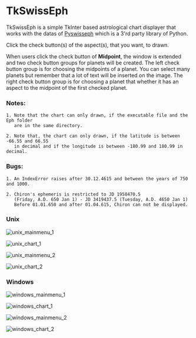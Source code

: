 # TkSwissEph
TkSwissEph is a simple TkInter based astrological chart displayer that works with the datas of <a href="https://github.com/astrorigin/pyswisseph">Pyswisseph</a> which is a 3'rd party library of Python.

Click the check button(s) of the aspect(s), that you want, to drawn.

When users click the check button of <b>Midpoint</b>, the window is extended and two check button groups for planets will be created. The left check button group is for choosing the midpoints of a planet. You can select many planets but remember that a lot of text will be inserted on the image. The right check button group is for choosing a planet that whether it has an aspect to the midpoint of the first checked planet.

### Notes:

    1. Note that the chart can only drawn, if the executable file and the Eph folder 
       are in the same directory.

    2. Note that, the chart can only drawn, if the latitude is between -66.55 and 66.55 
       in decimal and if the longitude is between -180.99 and 180.99 in decimal.
       
### Bugs:

    1. An IndexError raises after 30.12.4615 and between the years of 750 and 1000.
    
    2. Chiron's ephemeris is restricted to JD 1958470.5 
       (Friday, A.D. 650 Jan 1) - JD 3419437.5 (Tuesday, A.D. 4650 Jan 1)
       Before 01.01.650 and after 01.04.615, Chiron can not be displayed.
 
### Unix
![unix_mainmenu_1](https://user-images.githubusercontent.com/29302909/44623988-a17cf480-a8e8-11e8-9612-cef19e4e4289.png)

![unix_chart_1](https://user-images.githubusercontent.com/29302909/44623354-f95d3080-a8d3-11e8-87a7-933419a4e0a4.png)

![unix_mainmenu_2](https://user-images.githubusercontent.com/29302909/44623993-eacd4400-a8e8-11e8-83f3-dc610898f939.png)

![unix_chart_2](https://user-images.githubusercontent.com/29302909/44623363-0d089700-a8d4-11e8-8e68-ec69ad312811.png)

### Windows
![windows_mainmenu_1](https://user-images.githubusercontent.com/29302909/44624020-eead9600-a8e9-11e8-8f29-0b26090d29d1.png)

![windows_chart_1](https://user-images.githubusercontent.com/29302909/44623266-99b25580-a8d2-11e8-9384-3e73090d56aa.png)

![windows_mainmenu_2](https://user-images.githubusercontent.com/29302909/44624022-f8cf9480-a8e9-11e8-9822-8ff03495938b.png)

![windows_chart_2](https://user-images.githubusercontent.com/29302909/44623267-9e770980-a8d2-11e8-8b2d-3c8a57d5f377.png)
